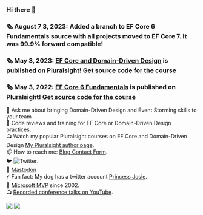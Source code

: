 ### Hi there 👋
<!--
**julielerman/julielerman** is a ✨ _special_ ✨ repository because its `README.md` (this file) appears on your GitHub profile.
-->
### :newspaper_roll: August 7 3, 2023: Added a branch to EF Core 6 Fundamentals source with all projects moved to EF Core 7. It was 99.9% forward compatible!
### :newspaper_roll: May 3, 2023: [EF Core and Domain-Driven Design](https://pluralsight.pxf.io/EFCoreDDD) is published on Pluralsight!  [Get source code for the course](https://github.com/julielerman/PluralsightEFCore6andDDD)
### :newspaper_roll: May 3, 2022: [EF Core 6 Fundamentals](https://pluralsight.pxf.io/EFCore6) is published on Pluralsight!  [Get source code for the course](https://github.com/julielerman/PluralsightEFCore6Fundamentals) 

💬 Ask me about bringing Domain-Driven Design and Event Storming skills to your team  
:brain: Code reviews and training for EF Core or Domain-Driven Design practices.  
📺 Watch my popular Pluralsight courses on EF Core and Domain-Driven Design [My Pluralsight author page](https://www.pluralsight.com/authors/julie-lerman).   
📫 How to reach me: [Blog Contact Form](https://thedatafarm.com/contact/).   
🐦 ![Twitter](https://img.shields.io/twitter/follow/julielerman?style=social).  
🐘 <a rel="me" href="https://mas.to/@JulieLerman">Mastodon</a>  
⚡ Fun fact: My dog has a twitter account [Princess Josie](http://twitter.com/josietoze).  
🥇 [Microsoft MVP](https://mvp.microsoft.com/en-us/PublicProfile/8987?fullName=Julie%20Lerman) since 2002.   
📺 [Recorded conference talks on YouTube](https://www.youtube.com/playlist?list=PLn4O-g6JN-zle78-Z-lZk6UcIFllq0fY9).   


![](https://github-readme-stats.vercel.app/api?username=julielerman)
![](https://github-readme-stats.vercel.app/api/top-langs/?username=julielerman)
